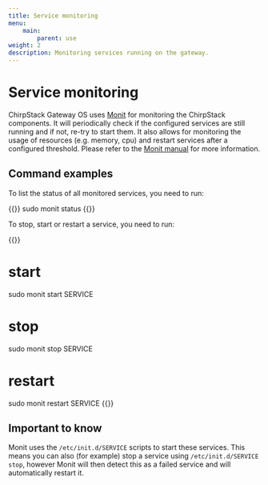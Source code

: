 ```yaml
---
title: Service monitoring
menu:
    main:
        parent: use
weight: 2
description: Monitoring services running on the gateway.
---
```


# Service monitoring

ChirpStack Gateway OS uses [Monit](https://mmonit.com/monit/) for monitoring
the ChirpStack components. It will periodically check if the configured services
are still running and if not, re-try to start them. It also allows for
monitoring the usage of resources (e.g. memory, cpu) and restart services
after a configured threshold. Please refer to the
[Monit manual](https://mmonit.com/monit/documentation/monit.html) for more
information.

## Command examples

To list the status of all monitored services, you need to run:

{{<highlight bash>}}
sudo monit status
{{</highlight>}}

To stop, start or restart a service, you need to run:

{{<highlight bash>}}
# start
sudo monit start SERVICE

# stop
sudo monit stop SERVICE

# restart
sudo monit restart SERVICE
{{</highlight>}}

## Important to know

Monit uses the `/etc/init.d/SERVICE` scripts to start these services. This
means you can also (for example) stop a service using `/etc/init.d/SERVICE stop`,
however Monit will then detect this as a failed service and will automatically
restart it.
